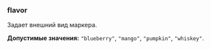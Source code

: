 ### flavor

Задает внешний вид маркера.

<!-- props:start -->
**Допустимые значения:** `"blueberry"`, `"mango"`, `"pumpkin"`, `"whiskey"`.
<!-- props:end -->
